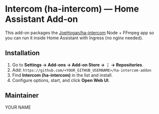 # Intercom (ha-intercom) — Home Assistant Add-on

This add-on packages the [JoeHogan/ha-intercom](https://github.com/JoeHogan/ha-intercom) Node + FFmpeg app so you can run it inside Home Assistant with Ingress (no nginx needed).

## Installation
1. Go to **Settings → Add-ons → Add-on Store → ⋮ → Repositories**.
2. Add: `https://github.com/<YOUR_GITHUB_USERNAME>/ha-intercom-addon`
3. Find **Intercom (ha-intercom)** in the list and install.
4. Configure options, start, and click **Open Web UI**.

## Maintainer
YOUR NAME
